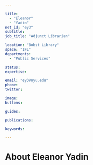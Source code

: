 ```yaml
---

title:
  - "Eleanor"
  - "Yadin"
net_id: "ey3"
subtitle: 
job_title: "Adjunct Librarian"

location: "Bobst Library"
space: "1FL"
departments:
  - "Public Services"

status: 
expertise:

email: "ey3@nyu.edu"
phone: 
twitter: 

image: 
buttons:

guides:

publications:

keywords:

---
```


# About Eleanor Yadin


